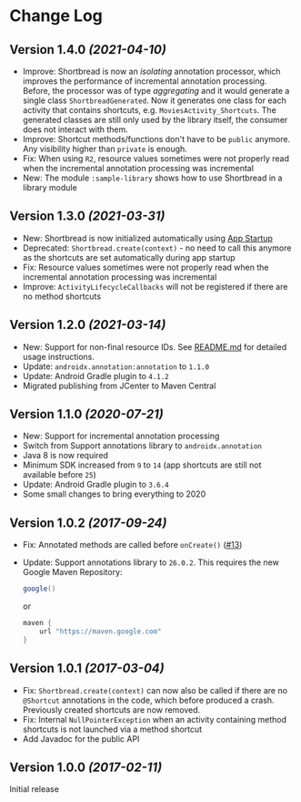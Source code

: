 Change Log
==========

Version 1.4.0 *(2021-04-10)*
----------------------------
* Improve: Shortbread is now an _isolating_ annotation processor, which improves the performance of incremental annotation processing.
Before, the processor was of type _aggregating_ and it would generate a single class `ShortbreadGenerated`. Now it generates one
class for each activity that contains shortcuts, e.g. `MoviesActivity_Shortcuts`. The generated classes are still only used by the
library itself, the consumer does not interact with them.
* Improve: Shortcut methods/functions don't have to be `public` anymore. Any visibility higher than `private` is enough.
* Fix: When using `R2`, resource values sometimes were not properly read when the incremental annotation processing was incremental
* New: The module `:sample-library` shows how to use Shortbread in a library module


Version 1.3.0 *(2021-03-31)*
----------------------------
* New: Shortbread is now initialized automatically using [App Startup](https://developer.android.com/topic/libraries/app-startup)
* Deprecated: `Shortbread.create(context)` - no need to call this anymore as the shortcuts are set automatically during app startup
* Fix: Resource values sometimes were not properly read when the incremental annotation processing was incremental
* Improve: `ActivityLifecycleCallbacks` will not be registered if there are no method shortcuts


Version 1.2.0 *(2021-03-14)*
----------------------------
* New: Support for non-final resource IDs. See [README.md](https://github.com/MatthiasRobbers/shortbread#non-final-resource-ids)
for detailed usage instructions.
* Update: `androidx.annotation:annotation` to `1.1.0`
* Update: Android Gradle plugin to `4.1.2`
* Migrated publishing from JCenter to Maven Central


Version 1.1.0 *(2020-07-21)*
-----------------------------
* New: Support for incremental annotation processing
* Switch from Support annotations library to `androidx.annotation`
* Java 8 is now required
* Minimum SDK increased from `9` to `14` (app shortcuts are still not available before `25`)
* Update: Android Gradle plugin to `3.6.4`
* Some small changes to bring everything to 2020


Version 1.0.2 *(2017-09-24)*
-----------------------------
* Fix: Annotated methods are called before `onCreate()` ([#13](https://github.com/MatthiasRobbers/shortbread/issues/13))
* Update: Support annotations library to `26.0.2`. This requires the new Google Maven Repository:

  ```groovy
  google()
  ```
  or    
  ```groovy
  maven {
      url "https://maven.google.com"
  }
  ```


Version 1.0.1 *(2017-03-04)*
-----------------------------
* Fix: `Shortbread.create(context)` can now also be called if there are no `@Shortcut` annotations in the code, which before produced a crash. Previously created shortcuts are now removed.
* Fix: Internal `NullPointerException` when an activity containing method shortcuts is not launched via a method shortcut
* Add Javadoc for the public API


Version 1.0.0 *(2017-02-11)*
-----------------------------
Initial release
